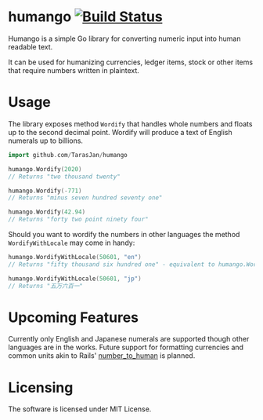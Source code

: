 # humango [![Build Status](https://travis-ci.com/TarasJan/humango.svg?branch=master)](https://travis-ci.com/TarasJan/humango)
Humango is a simple Go library for converting numeric input into human readable text. 

It can be used for humanizing currencies, ledger items, stock or other items that require numbers written in plaintext.

# Usage

The library exposes method `Wordify` that handles whole numbers and floats up to the second decimal point. Wordify will produce a text of English numerals up to billions.

```go
import github.com/TarasJan/humango

humango.Wordify(2020)
// Returns "two thousand twenty"

humango.Wordify(-771)
// Returns "minus seven hundred seventy one"

humango.Wordify(42.94)
// Returns "forty two point ninety four"

```

Should you want to wordify the numbers in other languages the method `WordifyWithLocale` may come in handy:
```go
humango.WordifyWithLocale(50601, "en")
// Returns "fifty thousand six hundred one" - equivalent to humango.Wordify(50601)

humango.WordifyWithLocale(50601, "jp")
// Returns "五万六百一"
```

# Upcoming Features

Currently only English and Japanese numerals are supported though other languages are in the works. Future support for formatting currencies and common units akin to Rails' [number_to_human](https://apidock.com/rails/v5.2.3/ActionView/Helpers/NumberHelper/number_to_human) is planned.

# Licensing

The software is licensed under MIT License.
